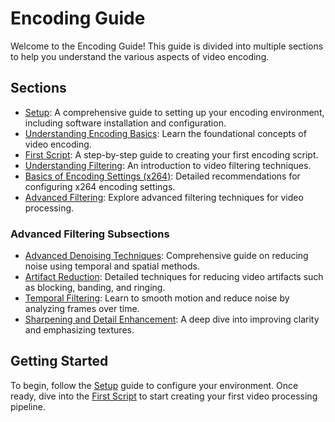 
# Encoding Guide

Welcome to the Encoding Guide! This guide is divided into multiple sections to help you understand the various aspects of video encoding.

## Sections

- [Setup](setup.md): A comprehensive guide to setting up your encoding environment, including software installation and configuration.
- [Understanding Encoding Basics](understanding_basics.md): Learn the foundational concepts of video encoding.
- [First Script](first_script.md): A step-by-step guide to creating your first encoding script.
- [Understanding Filtering](understanding_filtering.md): An introduction to video filtering techniques.
- [Basics of Encoding Settings (x264)](basics_x264.md): Detailed recommendations for configuring x264 encoding settings.
- [Advanced Filtering](advanced_filtering/index.md): Explore advanced filtering techniques for video processing.

### Advanced Filtering Subsections

- [Advanced Denoising Techniques](advanced_filtering/denoising.md): Comprehensive guide on reducing noise using temporal and spatial methods.
- [Artifact Reduction](advanced_filtering/artifact_reduction.md): Detailed techniques for reducing video artifacts such as blocking, banding, and ringing.
- [Temporal Filtering](advanced_filtering/temporal_filtering.md): Learn to smooth motion and reduce noise by analyzing frames over time.
- [Sharpening and Detail Enhancement](advanced_filtering/sharpening_detail.md): A deep dive into improving clarity and emphasizing textures.

## Getting Started

To begin, follow the [Setup](setup.md) guide to configure your environment. Once ready, dive into the [First Script](first_script.md) to start creating your first video processing pipeline.
